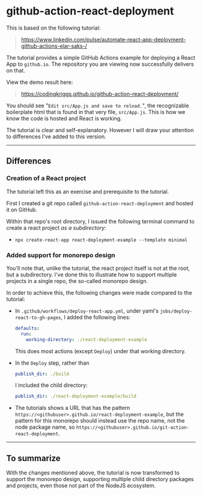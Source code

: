 # github-action-react-deployment

This is based on the following tutorial:

> https://www.linkedin.com/pulse/automate-react-app-deployment-github-actions-elar-saks-/

The tutorial provides a simple GitHub Actions example for deploying a React App to `github.io`. The repository you are viewing now successfully delivers on that.

View the demo result here:

> https://codingkriggs.github.io/github-action-react-deployment/

You should see "`Edit src/App.js and save to reload.`", the recognizable boilerplate html that is found in that very file, `src/App.js`. This is how we know the code is hosted and React is working.

The tutorial is clear and self-explanatory. However I will draw your attention to differences I've added to this version.

---

## Differences

### Creation of a React project

The tutorial left this as an exercise and prerequisite to the tutorial.

First I created a git repo called `github-action-react-deployment` and hosted it on GitHub.

Within that repo's root directory, I issued the following terminal command to create a react project *as a subdirectory*:

* `npx create-react-app react-deployment-example --template minimal`

### Added support for monorepo design

You'll note that, unlike the tutorial, the react project itself is not at the root, but a subdirectory. I've done this to illustrate how to support multiple projects in a single repo, the so-called monorepo design.

In order to achieve this, the following changes were made compared to the tutorial:

* In `.github/workflows/deploy-react-app.yml`, under yaml's `jobs/deploy-react-to-gh-pages`, I added the following lines:
  
  ```yaml
  defaults:
    run:
      working-directory: ./react-deployment-example
  ```

  This does most actions (except `Deploy`) under that working directory.
  <br/>

* In the `Deploy` step, rather than
  
  ```yaml
  publish_dir: ./build
  ```

  I included the child directory:

  ```yaml
  publish_dir: ./react-deployment-example/build
  ```

* The tutorials shows a URL that has the pattern `https://<githubuser>.github.io/react-deployment-example`, but the pattern for this monorepo should instead use the repo name, not the node package name, so `https://<githubuser>.github.io/git-action-react-deployment`.

---

## To summarize

With the changes mentioned above, the tutorial is now transformed to support the monorepo design, supporting multiple child directory packages and projects, even those not part of the NodeJS ecosystem.
